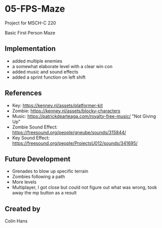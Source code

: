 # 05-FPS-Maze
Project for MSCH-C 220


Basic First Person Maze
## Implementation
+ added multiple enemies
+ a somewhat elaborate level with a clear win con
+ added music and sound effects
+ added a sprint function on left shift

## References
+ Key: https://kenney.nl/assets/platformer-kit
+ Zombie: https://kenney.nl/assets/blocky-characters
+ Music: https://patrickdearteaga.com/royalty-free-music/ "Not Giving Up"
+ Zombie Sound Effect: https://freesound.org/people/gneube/sounds/315844/
+ Key Sound Effect: https://freesound.org/people/ProjectsU012/sounds/341695/
## Future Development
+ Grenades to blow up specific terrain
+ Zombies following a path
+ More levels
+ Multiplayer, I got close but could not figure out what was wrong, took away the mp button as a result
## Created by
Colin Hans
